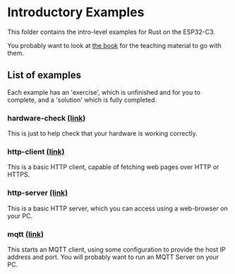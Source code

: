 # Introductory Examples

This folder contains the intro-level examples for Rust on the ESP32-C3.

You probably want to look at [the book](http://espressif-trainings.ferrous-systems.com) for the teaching material to go with them.

## List of examples

Each example has an 'exercise', which is unfinished and for you to complete, and a 'solution' which is fully completed.

### hardware-check [(link)](./hardware-check)

This is just to help check that your hardware is working correctly.

### http-client [(link)](./http-client)

This is a basic HTTP client, capable of fetching web pages over HTTP or HTTPS.

### http-server [(link)](./http-server)

This is a basic HTTP server, which you can access using a web-browser on your PC.

### mqtt [(link)](./mqtt)

This starts an MQTT client, using some configuration to provide the host IP address and port. You will probably want to run an MQTT Server on your PC.

